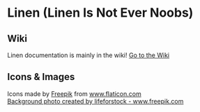# Linen (Linen Is Not Ever Noobs)

## Wiki
Linen documentation is mainly in the wiki! 
[Go to the Wiki](https://github.com/MrHallway0/linen/wiki)

## Icons & Images
<div>Icons made by <a href="https://www.freepik.com" title="Freepik">Freepik</a> from <a href="https://www.flaticon.com/" title="Flaticon">www.flaticon.com</a></div>
<a href="https://www.freepik.com/photos/background">Background photo created by lifeforstock - www.freepik.com</a>
